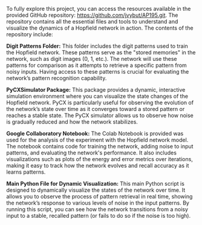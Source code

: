 To fully explore this project, you can access the resources available in the provided GitHub repository: https://github.com/jvybut/AP195.git. The repository contains all the essential files and tools to understand and visualize the dynamics of a Hopfield network in action. The contents of the repository include:

**Digit Patterns Folder:** This folder includes the digit patterns used to train the Hopfield network. These patterns serve as the "stored memories" in the network, such as digit images (0, 1, etc.). The network will use these patterns for comparison as it attempts to retrieve a specific pattern from noisy inputs. Having access to these patterns is crucial for evaluating the network’s pattern recognition capability.

**PyCXSimulator Package:** This package provides a dynamic, interactive simulation environment where you can visualize the state changes of the Hopfield network. PyCX is particularly useful for observing the evolution of the network’s state over time as it converges toward a stored pattern or reaches a stable state. The PyCX simulator allows us to observe how noise is gradually reduced and how the network stabilizes.

**Google Collaboratory Notebook:** The Colab Notebook is provided was used for the analysis of the experiment with the Hopfield network model. The notebook contains code for training the network, adding noise to input patterns, and evaluating the network's performance. It also includes visualizations such as plots of the energy and error metrics over iterations, making it easy to track how the network evolves and recall accuracy as it learns patterns.

**Main Python File for Dynamic Visualization:** This main Python script is designed to dynamically visualize the states of the network over time. It allows you to observe the process of pattern retrieval in real time, showing the network’s response to various levels of noise in the input patterns. By running this script, you can see how the network transitions from a noisy input to a stable, recalled pattern (or fails to do so if the noise is too high).
